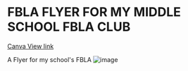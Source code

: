 # FBLA FLYER FOR MY MIDDLE SCHOOL FBLA CLUB
<a href = "www.canva.com/design/DAGKXnBi75k/JCtoXgKkSVzB-qOtWPs4zA/view?utm_content=DAGKXnBi75k&utm_campaign=designshare&utm_medium=link&utm_source=editor"> Canva View link</a>

 A Flyer for my school's FBLA
![image](https://github.com/user-attachments/assets/ad045706-863a-4742-b3ca-ee57323530fc)

